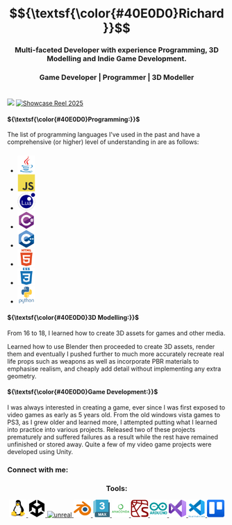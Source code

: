<h1 align="center">$${\textsf{\color{#40E0D0}Richard}}$$ </h1>
<h3 align="center">Multi-faceted Developer with experience Programming, 3D Modelling and Indie Game Development.</h3>
<h3 align="center">Game Developer | Programmer | 3D Modeller </h3>
<h1> </h1>

<img src="https://github.com/2UP5/Portfolio/blob/Game-Development/Stardust/4K_teaser2.png"></img>
[![Showcase Reel 2025](https://img.youtube.com/vi/BfrvwNp1mko/maxresdefault.jpg)](https://youtu.be/BfrvwNp1mko)

<div>
  <h4>${\textsf{\color{#40E0D0}Programming:}}$</h4>
   The list of programming languages I've used in the past and have a comprehensive (or higher) level of understanding in are as follows:
   <h3></h3>
  
  - <a href="https://www.java.com" target="_blank" rel="noreferrer"> <img src="https://raw.githubusercontent.com/devicons/devicon/master/icons/java/java-original.svg" alt="java" width="40" height="40"/> </a>     
  - <a href="https://www.javascript.com" target="_blank" rel="noreferrer"> <img src="https://github.com/devicons/devicon/blob/master/icons/javascript/javascript-original.svg" alt="javascript" width="40" height="40"/> </a>
  - <a href="https://lua.org/" target="_blank" rel="noreferrer"> <img src="https://github.com/devicons/devicon/blob/master/icons/lua/lua-original.svg" alt="lua" width="40" height="40"/> </a>
  - <a href="https://www.w3schools.com/cs/" target="_blank" rel="noreferrer"> <img src="https://raw.githubusercontent.com/devicons/devicon/master/icons/csharp/csharp-original.svg" alt="csharp" width="40" height="40"/> </a>
  - <a href="https://www.w3schools.com/cpp/" target="_blank" rel="noreferrer"> <img src="https://raw.githubusercontent.com/devicons/devicon/master/icons/cplusplus/cplusplus-original.svg" alt="cplusplus" width="40" height="40"/></a>
  - <a href="https://www.w3schools.com/html/html_basic.asp" target="_blank" rel="noreferrer"> <img src="https://github.com/devicons/devicon/blob/master/icons/html5/html5-plain-wordmark.svg" alt="html5" width="40" height="40"/> </a>
  - <a href="https://www.w3schools.com/css/" target="_blank" rel="noreferrer"> <img src="https://github.com/devicons/devicon/blob/master/icons/css3/css3-plain-wordmark.svg" alt="css3" width="40" height="40"/> </a>
  - <a href="https://www.python.org/" target="_blank" rel="noreferrer"> <img src="https://github.com/devicons/devicon/blob/master/icons/python/python-original-wordmark.svg" alt="python" width="40" height="40"/> </a>


  <h4>${\textsf{\color{#40E0D0}3D Modelling:}}$</h4>
   <p>From 16 to 18, I learned how to create 3D assets for games and other media.</p>

   <p>Learned how to use Blender then proceeded to create 3D assets, render them and eventually I pushed further to much more accurately recreate real life props such as weapons as well as incorporate PBR materials to emphasise realism, and cheaply add detail without implementing any extra geometry.</p>
  <h4>${\textsf{\color{#40E0D0}Game Development:}}$</h4>
   <p>I was always interested in creating a game, ever since I was first exposed to video games as early as 5 years old. From the old windows vista games to PS3, as I grew older and learned more, I attempted putting what I learned into practice into various projects. Released two of these projects prematurely and suffered failures as a result while the rest have remained unfinished or stored away. Quite a few of my video game projects were developed using Unity.</p>
</div>


<h3 align="left">Connect with me:</h3>
<p align="left">
</p>


<h3 align="center">Tools:</h3>
<div align="center">
  <a href="https://www.linux.org/" target="_blank" rel="noreferrer"> <img src="https://github.com/devicons/devicon/blob/master/icons/linux/linux-original.svg" alt="linux" width="40" height="40"/> </a> 
  <a href="https://unity.com/" target="_blank" rel="noreferrer"> <img src="https://github.com/devicons/devicon/blob/master/icons/unity/unity-plain.svg" alt="unity" width="40" height="40"/> </a> 
  <a href="https://unrealengine.com/" target="_blank" rel="noreferrer"> <img src="https://raw.githubusercontent.com/kenangundogan/fontisto/036b7eca71aab1bef8e6a0518f7329f13ed62f6b/icons/svg/brand/unreal-engine.svg" alt="unreal" width="40" height="40"/> </a>
  <a href="https://blender.org/" target="_blank" rel="noreferrer"> <img src="https://github.com/devicons/devicon/blob/master/icons/blender/blender-original.svg" alt="blender" width="40" height="40"/> </a>
  <a href="https://https://www.autodesk.co.uk/" target="_blank" rel="noreferrer"> <img src="https://github.com/devicons/devicon/blob/master/icons/threedsmax/threedsmax-original.svg" alt="3dsmax" width="40" height="40"/> </a>
  <a href="https://anaconda.com/" target="_blank" rel="noreferrer"> <img src="https://github.com/devicons/devicon/blob/master/icons/anaconda/anaconda-original-wordmark.svg" alt="anaconda" width="40" height="40"/> </a>
  <a href="https://www.spyder-ide.org/" target="_blank" rel="noreferrer"> <img src="https://github.com/devicons/devicon/blob/master/icons/spyder/spyder-plain.svg" alt="spyder" width="40" height="40"/> </a>
  <a href="https://www.arduino.cc/" target="_blank" rel="noreferrer"> <img src="https://github.com/devicons/devicon/blob/master/icons/arduino/arduino-original-wordmark.svg" alt="arduino" width="40" height="40"/> </a>
  <a href="https://visualstudio.microsoft.com/" target="_blank" rel="noreferrer"> <img src="https://github.com/devicons/devicon/blob/master/icons/visualstudio/visualstudio-original.svg" alt="visualstudio" width="40" height="40"/> </a>
  <a href="https://code.visualstudio.com/" target="_blank" rel="noreferrer"> <img src="https://github.com/devicons/devicon/blob/master/icons/vscode/vscode-original-wordmark.svg" alt="visualcode" width="40" height="40"/> </a>
  <a href="https://trello.com/home" target="_blank" rel="noreferrer"> <img src="https://github.com/devicons/devicon/blob/master/icons/trello/trello-original.svg" alt="trello" width="40" height="40"/> </a>
</div>
  
